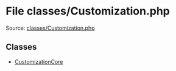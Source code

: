 File classes/Customization.php
=========

Source: [classes/Customization.php](https://github.com/PrestaShop/PrestaShop/blob/1.5.0.1/classes/Customization.php)


Classes
-------

* [CustomizationCore](class.CustomizationCore.md)

